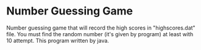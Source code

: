 # Number Guessing Game 
Number guessing game that will record the high scores in "highscores.dat" file. 
You must find the random number (it's given by program) at least with 10 attempt. 
This program written by java.
